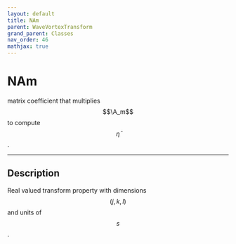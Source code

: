 ```yaml
---
layout: default
title: NAm
parent: WaveVortexTransform
grand_parent: Classes
nav_order: 46
mathjax: true
---
```


#  NAm

matrix coefficient that multiplies $$\A_m$$ to compute $$\bar{\eta}$$.


---

## Description
Real valued transform property with dimensions $$(j,k,l)$$ and units of $$s$$.

